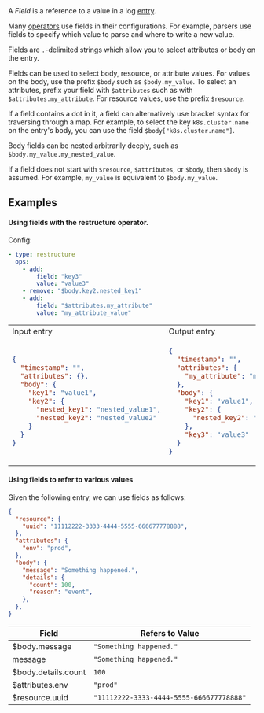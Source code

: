##  

A _Field_ is a reference to a value in a log [entry](/docs/types/field.md). 

Many [operators](/docs/operators/README.md) use fields in their configurations. For example, parsers use fields to specify which value to parse and where to write a new value.

Fields are `.`-delimited strings which allow you to select attributes or body on the entry. 

Fields can be used to select body, resource, or attribute values. For values on the body, use the prefix `$body` such as `$body.my_value`. To select an attributes, prefix your field with `$attributes` such as with `$attributes.my_attribute`. For resource values, use the prefix `$resource`.

If a field contains a dot in it, a field can alternatively use bracket syntax for traversing through a map. For example, to select the key `k8s.cluster.name` on the entry's body, you can use the field `$body["k8s.cluster.name"]`.

Body fields can be nested arbitrarily deeply, such as `$body.my_value.my_nested_value`.

If a field does not start with `$resource`, `$attributes`, or `$body`, then `$body` is assumed. For example, `my_value` is equivalent to `$body.my_value`.

## Examples

#### Using fields with the restructure operator.

Config:
```yaml
- type: restructure
  ops:
    - add:
        field: "key3"
        value: "value3"
    - remove: "$body.key2.nested_key1"
    - add:
        field: "$attributes.my_attribute"
        value: "my_attribute_value"
```

<table>
<tr><td> Input entry </td> <td> Output entry </td></tr>
<tr>
<td>

```json
{
  "timestamp": "",
  "attributes": {},
  "body": {
    "key1": "value1",
    "key2": {
      "nested_key1": "nested_value1",
      "nested_key2": "nested_value2"
    }
  }
}
```

</td>
<td>

```json
{
  "timestamp": "",
  "attributes": {
    "my_attribute": "my_attribute_value"
  },
  "body": {
    "key1": "value1",
    "key2": {
      "nested_key2": "nested_value2"
    },
    "key3": "value3"
  }
}
```

</td>
</tr>
</table>


#### Using fields to refer to various values

Given the following entry, we can use fields as follows:

```json
{
  "resource": {
    "uuid": "11112222-3333-4444-5555-666677778888",
  },
  "attributes": {
    "env": "prod",
  },
  "body": {
    "message": "Something happened.",
    "details": {
      "count": 100,
      "reason": "event",
    },
  },
}
```

| Field                  | Refers to Value                           |
| ---                    | ---                                       |
| $body.message        | `"Something happened."`                   |
| message                | `"Something happened."`                   |
| $body.details.count  | `100`                                     |
| $attributes.env        | `"prod"`                                  |
| $resource.uuid         | `"11112222-3333-4444-5555-666677778888"`  |
